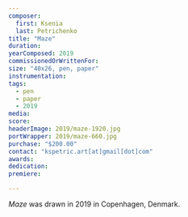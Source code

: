 ```yaml
---
composer:
  first: Ksenia
  last: Petrichenko
title: "Maze"
duration:
yearComposed: 2019
commissionedOrWrittenFor:
size: "40x26, pen, paper"
instrumentation:
tags:
  - pen
  - paper
  - 2019
media:
score:
headerImage: 2019/maze-1920.jpg
portWrapper: 2019/maze-660.jpg
purchase: "$200.00"
contact: "kspetric.art[at]gmail[dot]com"
awards:
dedication:
premiere:

---
```

*Maze* was drawn in 2019 in Copenhagen, Denmark.
<br><br>
